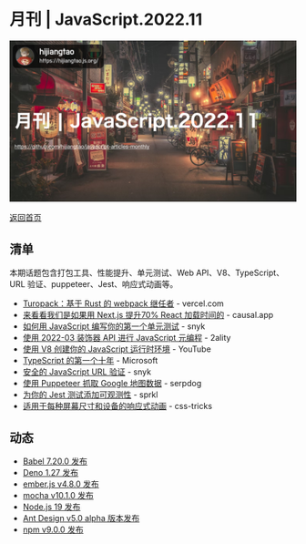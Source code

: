 # 月刊 | JavaScript.2022.11

![](./img/11.png )

[返回首页](https://github.com/hijiangtao/javascript-articles-monthly)


## 清单

本期话题包含打包工具、性能提升、单元测试、Web API、V8、TypeScript、URL 验证、puppeteer、Jest、响应式动画等。

* [Turopack：基于 Rust 的 webpack 继任者](https://vercel.com/blog/turbopack) - vercel.com
* [来看看我们是如果用 Next.js 提升70% React 加载时间的](https://www.causal.app/blog/next-js) - causal.app
* [如何用 JavaScript 编写你的第一个单元测试](https://snyk.io/blog/how-to-write-unit-test-in-javascript/) - snyk
* [使用 2022-03 装饰器 API 进行 JavaScript 元编程](https://2ality.com/2022/10/javascript-decorators.html) - 2ality
* [使用 V8 创建你的 JavaScript 运行时环境](https://www.youtube.com/watch?v=ynNDmp7hBdo&ab_channel=ErickWendel) - YouTube
* [TypeScript 的第一个十年](https://devblogs.microsoft.com/typescript/ten-years-of-typescript/) - Microsoft
* [安全的 JavaScript URL 验证](https://snyk.io/blog/secure-javascript-url-validation/) - snyk
* [使用 Puppeteer 抓取 Google 地图数据](https://serpdog.io/blog/web-scraping-google-maps) - serpdog
* [为你的 Jest 测试添加可观测性](https://sprkl.dev/observability-jest-tests/) - sprkl
* [适用于每种屏幕尺寸和设备的响应式动画](https://css-tricks.com/responsive-animations-for-every-screen-size-and-device/) - css-tricks

## 动态

* [Babel 7.20.0 发布](https://babeljs.io/blog/2022/10/27/7.20.0.html)
* [Deno 1.27 发布](https://deno.com/blog/v1.27)
* [ember.js v4.8.0 发布](https://github.com/emberjs/ember.js/releases/tag/v4.8.0)
* [mocha v10.1.0 发布](https://github.com/mochajs/mocha/releases/tag/v10.1.0)
* [Node.js 19 发布](https://nodejs.org/en/blog/announcements/v19-release-announce/)
* [Ant Design v5.0 alpha 版本发布](https://next.ant.design/index-cn)
* [npm v9.0.0 发布](https://github.blog/changelog/2022-10-24-npm-v9-0-0-released/)


